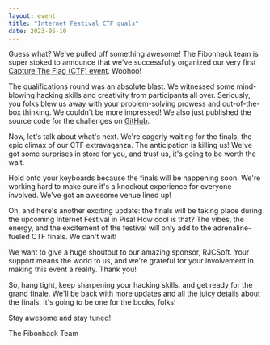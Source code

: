 ```yaml
---
layout: event
title: "Internet Festival CTF quals"
date: 2023-05-10
---
```


Guess what? We've pulled off something awesome! The Fibonhack team is super stoked to announce that we've successfully organized our very first [Capture The Flag (CTF) event](https://ctftime.org/event/1855/). Woohoo!

The qualifications round was an absolute blast. We witnessed some mind-blowing hacking skills and creativity from participants all over. Seriously, you folks blew us away with your problem-solving prowess and out-of-the-box thinking. We couldn't be more impressed! We also just published the source code for the challenges on [GitHub](https://github.com/fibonhack/ifctf-2023-quals-challs).

Now, let's talk about what's next. We're eagerly waiting for the finals, the epic climax of our CTF extravaganza. The anticipation is killing us! We've got some surprises in store for you, and trust us, it's going to be worth the wait.

Hold onto your keyboards because the finals will be happening soon. We're working hard to make sure it's a knockout experience for everyone involved. We've got an awesome venue lined up!

Oh, and here's another exciting update: the finals will be taking place during the upcoming Internet Festival in Pisa! How cool is that? The vibes, the energy, and the excitement of the festival will only add to the adrenaline-fueled CTF finals. We can't wait!


We want to give a huge shoutout to our amazing sponsor, RJCSoft. Your support means the world to us, and we're grateful for your involvement in making this event a reality. Thank you!

So, hang tight, keep sharpening your hacking skills, and get ready for the grand finale. We'll be back with more updates and all the juicy details about the finals. It's going to be one for the books, folks!

Stay awesome and stay tuned!

The Fibonhack Team
